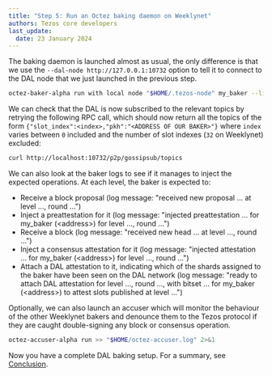 ```yaml
---
title: "Step 5: Run an Octez baking daemon on Weeklynet"
authors: Tezos core developers
last_update:
  date: 23 January 2024
---
```


The baking daemon is launched almost as usual, the only difference is that we use the `--dal-node http://127.0.0.1:10732` option to tell it to connect to the DAL node that we just launched in the previous step.


```bash
octez-baker-alpha run with local node "$HOME/.tezos-node" my_baker --liquidity-baking-toggle-vote on --adaptive-issuance-vote on --dal-node http://127.0.0.1:10732 >> "$HOME/octez-baker.log" 2>&1
```

We can check that the DAL is now subscribed to the relevant topics by retrying the following RPC call, which should now return all the topics of the form `{"slot_index":<index>,"pkh":"<ADDRESS OF OUR BAKER>"}` where `index` varies between `0` included and the number of slot indexes (`32` on Weeklynet) excluded:

```bash
curl http://localhost:10732/p2p/gossipsub/topics
```

We can also look at the baker logs to see if it manages to inject the expected operations. At each level, the baker is expected to:
- Receive a block proposal (log message: "received new proposal ... at level ..., round ...")
- Inject a preattestation for it (log message: "injected preattestation ... for my_baker (&lt;address&gt;) for level ..., round ...")
- Receive a block (log message: "received new head ... at level ..., round ...")
- Inject a consensus attestation for it (log message: "injected attestation ... for my_baker (&lt;address&gt;) for level ..., round ...")
- Attach a DAL attestation to it, indicating which of the shards assigned to the baker have been seen on the DAL network (log message: "ready to attach DAL attestation for level ..., round ..., with bitset ... for my_baker (&lt;address&gt;) to attest slots published at level ...")

Optionally, we can also launch an accuser which will monitor the behaviour of the other Weeklynet bakers and denounce them to the Tezos protocol if they are caught double-signing any block or consensus operation.

```bash
octez-accuser-alpha run >> "$HOME/octez-accuser.log" 2>&1
```

Now you have a complete DAL baking setup.
For a summary, see [Conclusion](./conclusion).
